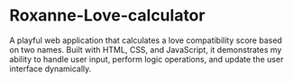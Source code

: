 # Roxanne-Love-calculator
A playful web application that calculates a love compatibility score based on two names. Built with HTML, CSS, and JavaScript, it demonstrates my ability to handle user input, perform logic operations, and update the user interface dynamically.
